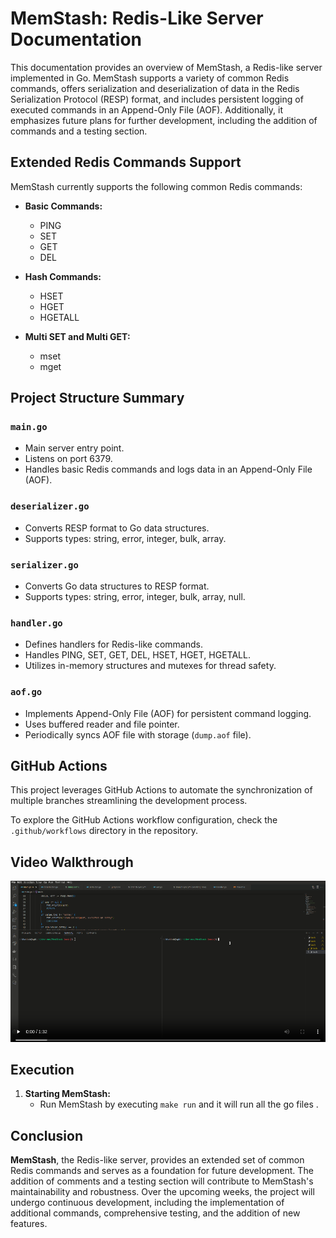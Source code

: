 # MemStash: Redis-Like Server Documentation

This documentation provides an overview of MemStash, a Redis-like server implemented in Go. MemStash supports a variety of common Redis commands, offers serialization and deserialization of data in the Redis Serialization Protocol (RESP) format, and includes persistent logging of executed commands in an Append-Only File (AOF). Additionally, it emphasizes future plans for further development, including the addition of commands and a testing section.


## Extended Redis Commands Support

MemStash currently supports the following common Redis commands:

- **Basic Commands:**
  - PING
  - SET
  - GET
  - DEL

- **Hash Commands:**
  - HSET
  - HGET
  - HGETALL
- **Multi SET and Multi GET:**
  - mset
  - mget
## Project Structure Summary

### `main.go`

- Main server entry point.
- Listens on port 6379.
- Handles basic Redis commands and logs data in an Append-Only File (AOF).

### `deserializer.go`

- Converts RESP format to Go data structures.
- Supports types: string, error, integer, bulk, array.

### `serializer.go`

- Converts Go data structures to RESP format.
- Supports types: string, error, integer, bulk, array, null.

### `handler.go`

- Defines handlers for Redis-like commands.
- Handles PING, SET, GET, DEL, HSET, HGET, HGETALL.
- Utilizes in-memory structures and mutexes for thread safety.

### `aof.go`

- Implements Append-Only File (AOF) for persistent command logging.
- Uses buffered reader and file pointer.
- Periodically syncs AOF file with storage (`dump.aof` file).


## GitHub Actions

This project leverages GitHub Actions to automate the synchronization of multiple branches streamlining the development process.

To explore the GitHub Actions workflow configuration, check the `.github/workflows` directory in the repository.

## Video Walkthrough
[![memstash overview](./image.png)](https://youtu.be/Aqla8YJ547o)


## Execution

1. **Starting MemStash:**
   - Run MemStash by executing `make run` and it will run all the go files .

## Conclusion

**MemStash**, the Redis-like server, provides an extended set of common Redis commands and serves as a foundation for future development. The addition of comments and a testing section will contribute to MemStash's maintainability and robustness. Over the upcoming weeks, the project will undergo continuous development, including the implementation of additional commands, comprehensive testing, and the addition of new features. 
